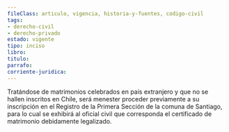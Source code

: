 ```yaml
---
fileClass: articulo, vigencia, historia-y-fuentes, codigo-civil
tags:
- derecho-civil
- derecho-privado
estado: vigente
tipo: inciso
libro:
titulo:
parrafo:
corriente-juridica:
---
```

Tratándose de matrimonios celebrados en país extranjero y que no se hallen inscritos en Chile, será menester proceder previamente a su inscripción en el Registro de la Primera Sección de la comuna de Santiago, para lo cual se exhibirá al oficial civil que corresponda el certificado de matrimonio debidamente legalizado.